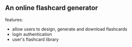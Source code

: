 ## An online flashcard generator

features:
- allow users to design, generate and download flashcards
- login authentication
- user's flashcard library
